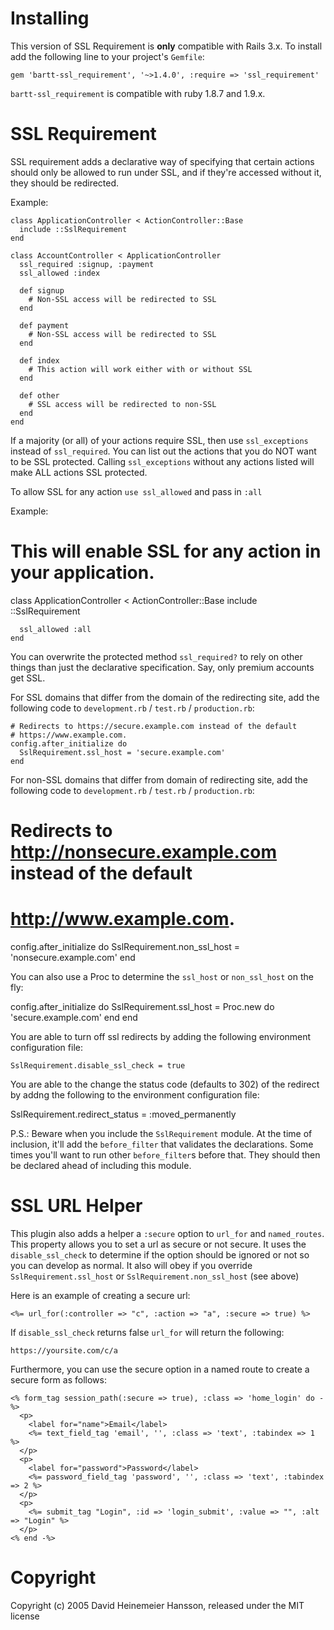 Installing
==========

This version of SSL Requirement is **only** compatible with Rails 3.x.  To install add the following line to your project's
`Gemfile`:

    gem 'bartt-ssl_requirement', '~>1.4.0', :require => 'ssl_requirement'

`bartt-ssl_requirement` is compatible with ruby 1.8.7 and 1.9.x.

SSL Requirement
===============

SSL requirement adds a declarative way of specifying that certain actions
should only be allowed to run under SSL, and if they're accessed without it,
they should be redirected.

Example:

    class ApplicationController < ActionController::Base
      include ::SslRequirement
    end

    class AccountController < ApplicationController
      ssl_required :signup, :payment
      ssl_allowed :index

      def signup
        # Non-SSL access will be redirected to SSL
      end

      def payment
        # Non-SSL access will be redirected to SSL
      end

      def index
        # This action will work either with or without SSL
      end

      def other
        # SSL access will be redirected to non-SSL
      end
    end

If a majority (or all) of your actions require SSL, then use `ssl_exceptions` instead of `ssl_required`.
You can list out the actions that you do NOT want to be SSL protected. Calling `ssl_exceptions` without
any actions listed will make ALL actions SSL protected.

To allow SSL for any action `use ssl_allowed` and pass in `:all`

Example:

   # This will enable SSL for any action in your application.
   class ApplicationController < ActionController::Base
      include ::SslRequirement

      ssl_allowed :all
    end

You can overwrite the protected method `ssl_required?` to rely on other things
than just the declarative specification. Say, only premium accounts get SSL.

For SSL domains that differ from the domain of the redirecting site, add the
following code to `development.rb` / `test.rb` / `production.rb`:

    # Redirects to https://secure.example.com instead of the default
    # https://www.example.com.
    config.after_initialize do
      SslRequirement.ssl_host = 'secure.example.com'
    end

For non-SSL domains that differ from domain of redirecting site, add the
following code to `development.rb` / `test.rb` / `production.rb`:

  # Redirects to http://nonsecure.example.com instead of the default
  # http://www.example.com.
  config.after_initialize do
    SslRequirement.non_ssl_host = 'nonsecure.example.com'
  end

You can also use a Proc to determine the `ssl_host` or `non_ssl_host` on the fly:

  config.after_initialize do
      SslRequirement.ssl_host = Proc.new do
    'secure.example.com'
    end
    end

You are able to turn off ssl redirects by adding the following environment configuration file:

    SslRequirement.disable_ssl_check = true

You are able to the change the status code (defaults to 302) of the redirect by
addng the following to the environment configuration file:

  SslRequirement.redirect_status = :moved_permanently

P.S.: Beware when you include the `SslRequirement` module. At the time of
inclusion, it'll add the `before_filter` that validates the declarations. Some
times you'll want to run other `before_filter`s before that. They should then be
declared ahead of including this module.

SSL URL Helper
==============
This plugin also adds a helper a `:secure` option to `url_for` and `named_routes`. This property
allows you to set a url as secure or not secure. It uses the `disable_ssl_check` to determine
if the option should be ignored or not so you can develop as normal. It also
will obey if you override `SslRequirement.ssl_host` or
`SslRequirement.non_ssl_host` (see above)

Here is an example of creating a secure url:

    <%= url_for(:controller => "c", :action => "a", :secure => true) %>

If `disable_ssl_check` returns false `url_for` will return the following:

    https://yoursite.com/c/a

Furthermore, you can use the secure option in a named route to create a secure form as follows:

    <% form_tag session_path(:secure => true), :class => 'home_login' do -%>
      <p>
        <label for="name">Email</label>
        <%= text_field_tag 'email', '', :class => 'text', :tabindex => 1 %>
      </p>
      <p>
        <label for="password">Password</label>
        <%= password_field_tag 'password', '', :class => 'text', :tabindex => 2 %>
      </p>
      <p>
        <%= submit_tag "Login", :id => 'login_submit', :value => "", :alt => "Login" %>
      </p>
    <% end -%>

Copyright
=========

Copyright (c) 2005 David Heinemeier Hansson, released under the MIT license
